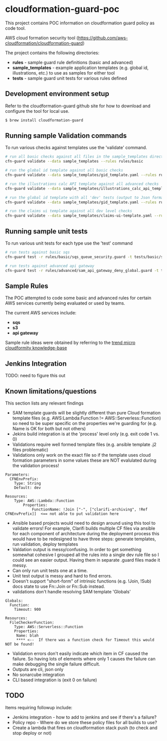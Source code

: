 # cloudformation-guard-poc

This project contains POC information on cloudformation guard policy as code tool.

AWS cloud formation security tool (https://github.com/aws-cloudformation/cloudformation-guard)

The project contains the following directories:
* **rules** - sample guard rule definitions (basic and advanced)
* **sample_templates** - example application templates (e.g. global id, illustrations, etc.) to use as samples for either tool
* **tests** - sample guard unit tests for various rules defined

## Development environment setup
Refer to the cloudformation-guard github site for how to download and configure the tool for local use.

```bash
$ brew install cloudformation-guard
```

## Running sample Validation commands
To run various checks against templates use the 'validate' command.

```bash
# run all basic checks against all files in the sample_templates directory
cfn-guard validate --data sample_templates --rules rules/basic

# run the global id template against all basic checks
cfn-guard validate --data sample_templates/gid_template.yaml --rules rules/basic

# run the illustrations calc API template against all advanced checks
cfn-guard validate --data sample_templates/illustrations_calc_api_template.yaml --rules rules/advanced

# run the global id template with all 'dev' tests (output to Json format)
cfn-guard validate --data sample_templates/gid_template.yaml --rules rules/basic/all_dev_checks.guard -o json

# run the claims ui template against all dev level checks
cfn-guard validate --data sample_templates/claims-ui-template.yaml --rules rules/basic/all_dev_checks.guard -o json
```

## Running sample unit tests
To run various unit tests for each type use the 'test' command

```bash
# run tests against basic sqs
cfn-guard test -r rules/basic/sqs_queue_security.guard -t tests/basic/sqs_queue_security_tests.yaml

# run tests against advanced api gateway
cfn-guard test -r rules/advanced/sam_api_gateway_deny_global.guard -t tests/advanced/sam_api_gateway_deny_global_tests.yaml

```

## Sample Rules
The POC attempted to code some basic and advanced rules for certain AWS services currently being evaluated or used by teams.

The current AWS services include:
* **sqs**
* **s3**
* **api gateway**

Sample rule ideas were obtained by referring to the [trend micro cloudformity knowledge-base](https://www.cloudconformity.com/knowledge-base/)


## Jenkins Integration
TODO: need to figure this out

## Known limitations/questions
This section lists any relevant findings
* SAM template guards will be slightly different than pure Cloud formation template files (e.g. AWS:Lambda:Function != AWS::Serverless::Function) so need to be super specific on the properties we're guarding for (e.g. Name is OK for both but not others)
* Jekins build integration is at the 'process' level only (e.g. exit code 1 vs. 0)
* Validations require well formed template files (e.g. ansible template .j2 files problematic)
* Validations only work on the exact file so if the template uses cloud formation parameters in some values these are NOT evalulated during the validation process!
```
Parameters:
  CFNEnvPrefix:
    Type: String
    Default: dev

Resources:
    Type: AWS::Lambda::Function
        Properties:
            FunctionName: !Join ["-", ["clarifi-archiving", !Ref CFNEnvPrefix]]  <== not able to put validation here

```
* Ansible based projects would need to design around using this tool to validate errors! For example, Clarifi builds multiple CF files via ansible for each component of architecture during the deployment process this would have to be redesigned to have three steps: generate templates, run validation, deploy templates
* Valdation output is messy/confusing. In order to get something somewhat cohesive I grouped all the rules into a single dev rule file so I could see an easier output. Having them in separate .guard files made it messy.
* Can only run unit tests one at a time. 
* Unit test output is messy and hard to find errors.
* Doesn't support "short-form" of intrinsic functions (e.g. !Join, !Sub) docs state to use Fn::Join or Fn::Sub instead.
* validations don't handle resolving SAM template 'Globals'
```
Globals:
  Function:
    Timeout: 900

Resources:
  FileCheckerFunction:
    Type: AWS::Serverless::Function
    Properties:
     Name: blah
     **** <--  If there was a function check for Timeout this would NOT be found!
```
* Validation errors don't easily indicate which item in CF caused the failure. So having lots of elements where only 1 causes the failure can make debugging the single failure difficult.
* Outputs are cli, json only
* No sonarcube integration
* CLI based integration is (exit 0 on failure)


## TODO
Items requiring followup include:
* Jenkins integration - how to add to jenkins and see if there's a failure?
* Policy repo - Where do we store these policy files for all builds to use?
* Create a lambda that fires on cloudformation stack push (to check and stop deploy or not)